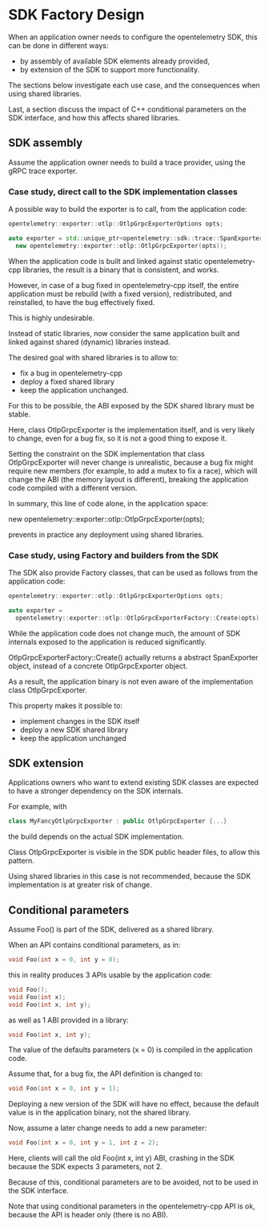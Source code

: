 # SDK Factory Design

When an application owner needs to configure the opentelemetry SDK,
this can be done in different ways:

- by assembly of available SDK elements already provided,
- by extension of the SDK to support more functionality.

The sections below investigate each use case,
and the consequences when using shared libraries.

Last, a section discuss the impact of C++ conditional parameters
on the SDK interface, and how this affects shared libraries.

## SDK assembly

Assume the application owner needs to build a trace provider, using the gRPC trace
exporter.

### Case study, direct call to the SDK implementation classes

A possible way to build the exporter is to call, from the application code:

```cpp
opentelemetry::exporter::otlp::OtlpGrpcExporterOptions opts;

auto exporter = std::unique_ptr<opentelemetry::sdk::trace::SpanExporter>(
  new opentelemetry::exporter::otlp::OtlpGrpcExporter(opts));
```

When the application code is built and linked against static
opentelemetry-cpp libraries, the result is a binary that is consistent, and
works.

However, in case of a bug fixed in opentelemetry-cpp itself, the entire
application must be rebuild (with a fixed version), redistributed,
and reinstalled, to have the bug effectively fixed.

This is highly undesirable.

Instead of static libraries, now consider the same application built and
linked against shared (dynamic) libraries instead.

The desired goal with shared libraries is to allow to:

- fix a bug in opentelemetry-cpp
- deploy a fixed shared library
- keep the application unchanged.

For this to be possible, the ABI exposed by the SDK shared library
must be stable.

Here, class OtlpGrpcExporter is the implementation itself,
and is very likely to change, even for a bug fix,
so it is not a good thing to expose it.

Setting the constraint on the SDK implementation that class
OtlpGrpcExporter will never change is unrealistic,
because a bug fix might require new members (for example, to add a mutex to
fix a race), which will change the ABI (the memory layout is different),
breaking the application code compiled with a different version.

In summary, this line of code alone, in the application space:

  new opentelemetry::exporter::otlp::OtlpGrpcExporter(opts);

prevents in practice any deployment using shared libraries.

### Case study, using Factory and builders from the SDK

The SDK also provide Factory classes, that can be used as follows
from the application code:

```cpp
opentelemetry::exporter::otlp::OtlpGrpcExporterOptions opts;

auto exporter =
  opentelemetry::exporter::otlp::OtlpGrpcExporterFactory::Create(opts);
```

While the application code does not change much,
the amount of SDK internals exposed to the application is reduced
significantly.

OtlpGrpcExporterFactory::Create() actually returns a abstract SpanExporter
object, instead of a concrete OtlpGrpcExporter object.

As a result, the application binary is not even aware of the implementation
class OtlpGrpcExporter.

This property makes it possible to:

- implement changes in the SDK itself
- deploy a new SDK shared library
- keep the application unchanged

## SDK extension

Applications owners who want to extend existing SDK classes are expected
to have a stronger dependency on the SDK internals.

For example, with

```cpp
class MyFancyOtlpGrpcExporter : public OtlpGrpcExporter {...}
```

the build depends on the actual SDK implementation.

Class OtlpGrpcExporter is visible in the SDK public header files,
to allow this pattern.

Using shared libraries in this case is not recommended,
because the SDK implementation is at greater risk of change.

## Conditional parameters

Assume Foo() is part of the SDK, delivered as a shared library.

When an API contains conditional parameters, as in:

```cpp
void Foo(int x = 0, int y = 0);
```

this in reality produces 3 APIs usable by the application code:

```cpp
void Foo();
void Foo(int x);
void Foo(int x, int y);
```

as well as 1 ABI provided in a library:

```cpp
void Foo(int x, int y);
```

The value of the defaults parameters (x = 0) is compiled in the application
code.

Assume that, for a bug fix, the API definition is changed to:

```cpp
void Foo(int x = 0, int y = 1);
```

Deploying a new version of the SDK will have no effect,
because the default value is in the application binary, not the shared
library.

Now, assume a later change needs to add a new parameter:

```cpp
void Foo(int x = 0, int y = 1, int z = 2);
```

Here, clients will call the old Foo(int x, int y) ABI, crashing in the SDK
because the SDK expects 3 parameters, not 2.

Because of this, conditional parameters are to be avoided,
not to be used in the SDK interface.

Note that using conditional parameters in the opentelemetry-cpp API is ok,
because the API is header only (there is no ABI).
